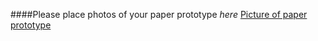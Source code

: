 ####Please place photos of your paper prototype _here_
[Picture of paper prototype ](http://i.imgur.com/H2sgK5V.jpg)
